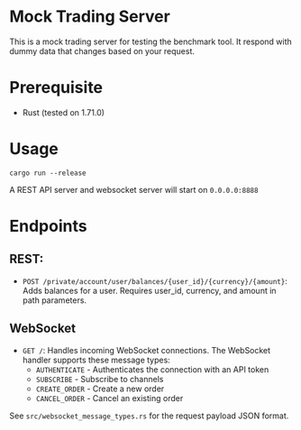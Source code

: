 # Mock Trading Server
This is a mock trading server for testing the benchmark tool. It respond with dummy data that changes based on your request. 

# Prerequisite
* Rust (tested on 1.71.0)

# Usage
```
cargo run --release
```

A REST API server and websocket server will start on `0.0.0.0:8888`

# Endpoints
## REST:
- `POST /private/account/user/balances/{user_id}/{currency}/{amount}`: Adds balances for a user. Requires user_id, currency, and amount in path parameters.

## WebSocket
- `GET /`: Handles incoming WebSocket connections. The WebSocket handler supports these message types:
  - `AUTHENTICATE` - Authenticates the connection with an API token
  - `SUBSCRIBE` - Subscribe to channels 
  - `CREATE_ORDER` - Create a new order
  - `CANCEL_ORDER` - Cancel an existing order

See `src/websocket_message_types.rs` for the request payload JSON format.

